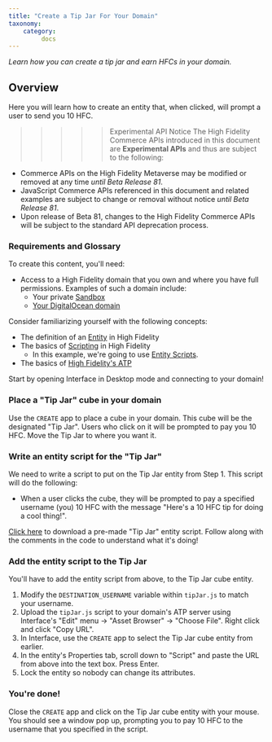 ```yaml
---
title: "Create a Tip Jar For Your Domain"
taxonomy:
    category:
         docs
---
```


*Learn how you can create a tip jar and earn HFCs in your domain.*

## Overview
Here you will learn how to create an entity that, when clicked, will prompt a user to send you 10 HFC.

>>>>> Experimental API Notice
The High Fidelity Commerce APIs introduced in this document are **Experimental APIs** and thus are subject to the following:
* Commerce APIs on the High Fidelity Metaverse may be modified or removed at any time *until Beta Release 81*.
* JavaScript Commerce APIs referenced in this document and related examples are subject to change or removal without notice *until Beta Release 81*.
* Upon release of Beta 81, changes to the High Fidelity Commerce APIs will be subject to the standard API deprecation process.


### Requirements and Glossary
To create this content, you'll need:
* Access to a High Fidelity domain that you own and where you have full permissions. Examples of such a domain include:
    * Your private [Sandbox](../../../create-and-explore/start-working-in-your-sandbox/set-up-your-sandbox)
    * [Your DigitalOcean domain](../../../create-and-explore/start-working-in-your-sandbox/digital-ocean)

Consider familiarizing yourself with the following concepts:
* The definition of an [Entity](../../../create-and-explore/entities) in High Fidelity
* The basics of [Scripting](../../../create-and-explore/all-about-scripting) in High Fidelity
    * In this example, we're going to use [Entity Scripts](../../../learn-with-us/all-about-entity-scripts).
* The basics of [High Fidelity's ATP](../../../create-and-explore/start-working-in-your-sandbox/assignment-clients)

Start by opening Interface in Desktop mode and connecting to your domain!

### Place a "Tip Jar" cube in your domain
Use the `CREATE` app to place a cube in your domain. This cube will be the designated "Tip Jar". Users who click on it will be prompted to pay you 10 HFC. Move the Tip Jar to where you want it.

### Write an entity script for the "Tip Jar"
We need to write a script to put on the Tip Jar entity from Step 1. This script will do the following:
* When a user clicks the cube, they will be prompted to pay a specified username (you) 10 HFC with the message "Here's a 10 HFC tip for doing a cool thing!".

[Click here](./tipJar.js) to download a pre-made "Tip Jar" entity script. Follow along with the comments in the code to understand what it's doing!

### Add the entity script to the Tip Jar
You'll have to add the entity script from above, to the Tip Jar cube entity. 
1. Modify the `DESTINATION_USERNAME` variable within `tipJar.js` to match your username.
2. Upload the `tipJar.js` script to your domain's ATP server using Interface's "Edit" menu -> "Asset Browser" -> "Choose File". Right click and click "Copy URL".
3. In Interface, use the `CREATE` app to select the Tip Jar cube entity from earlier.
4. In the entity's Properties tab, scroll down to "Script" and paste the URL from above into the text box. Press Enter.
5. Lock the entity so nobody can change its attributes.

### You're done!
Close the `CREATE` app and click on the Tip Jar cube entity with your mouse. You should see a window pop up, prompting you to pay 10 HFC to the username that you specified in the script.
